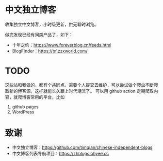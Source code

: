 # 中文独立博客
收集独立中文博客，小时级更新，供无聊时浏览。

做完发现已经有同类产品了，如下：
+ 十年之约：https://www.foreverblog.cn/feeds.html
+ BlogFinder：https://bf.zzxworld.com/

# TODO
这些站和我做的，都有个共同点，需要个人提交去维护，可以尝试做个爬虫不断爬取新的博客源，这样就能长久跟上时代潮流了。
可以用 github action 定期爬取内容，就爬博客常用的平台，比如
1. github pages
2. WordPress

# 致谢
+ 中文独立博客：https://github.com/timqian/chinese-independent-blogs
+ 中文博客列表导航项目：https://zhblogs.ohyee.cc
